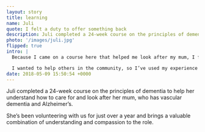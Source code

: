 ```yaml
---
layout: story
title: learning
name: Juli
quote: I felt a duty to offer something back
description: Juli completed a 24-week course on the principles of dementia with us. She's now been volunteering with us for just over a year.
photo: '/images/juli.jpg'
flipped: true
intro: |
  Because I came on a course here that helped me look after my mum, I felt a duty to offer something back.

  I wanted to help others in the community, so I’ve used my experience of caring to help carers here. It’s very one on one; it’s all about understanding their journey.
date: 2018-05-09 15:50:54 +0000
---
```

Juli completed a 24-week course on the principles of dementia to help her understand how to care for and look after her mum, who has vascular dementia and Alzheimer’s.

She’s been volunteering with us for just over a year and brings a valuable combination of understanding and compassion to the role.